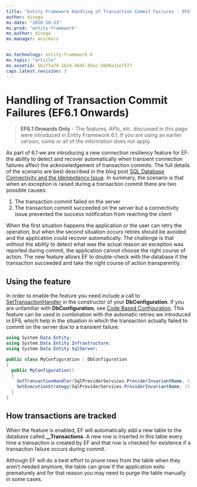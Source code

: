 ```yaml
---
title: "Entity Framework Handling of Transaction Commit Failures - EF6"
author: divega
ms.date: "2016-10-23"
ms.prod: "entity-framework"
ms.author: divega
ms.manager: avickers


ms.technology: entity-framework-6
ms.topic: "article"
ms.assetid: 5b1f7a7d-1b24-4645-95ec-5608a31ef577
caps.latest.revision: 3
---
```

# Handling of Transaction Commit Failures (EF6.1 Onwards)
> **EF6.1 Onwards Only** - The features, APIs, etc. discussed in this page were introduced in Entity Framework 6.1. If you are using an earlier version, some or all of the information does not apply.  

As part of 6.1 we are introducing a new connection resiliency feature for EF: the ability to detect and recover automatically when transient connection failures affect the acknowledgement of transaction commits. The full details of the scenario are best described in the blog post [SQL Database Connectivity and the Idempotency Issue](http://blogs.msdn.com/b/adonet/archive/2013/03/11/sql-database-connectivity-and-the-idempotency-issue.aspx).  In summary, the scenario is that when an exception is raised during a transaction commit there are two possible causes:  

1. The transaction commit failed on the server
2. The transaction commit succeeded on the server but a connectivity issue prevented the success notification from reaching the client  

When the first situation happens the application or the user can retry the operation, but when the second situation occurs retries should be avoided and the application could recover automatically. The challenge is that without the ability to detect what was the actual reason an exception was reported during commit, the application cannot choose the right course of action. The new feature allows EF to double-check with the database if the transaction succeeded and take the right course of action transparently.  

## Using the feature  

In order to enable the feature you need include a call to [SetTransactionHandler](https://msdn.microsoft.com/library/system.data.entity.dbconfiguration.setdefaulttransactionhandler.aspx) in the constructor of your **DbConfiguration**. If you are unfamiliar with **DbConfiguration**, see [Code Based Configuration](~/ef6/advanced/configuration/entity-framework-code-based-configuration-ef6-onwards.md). This feature can be used in combination with the automatic retries we introduced in EF6, which help in the situation in which the transaction actually failed to commit on the server due to a transient failure:  

``` csharp
using System.Data.Entity;
using System.Data.Entity.Infrastructure;
using System.Data.Entity.SqlServer;

public class MyConfiguration : DbConfiguration  
{
  public MyConfiguration()  
  {  
    SetTransactionHandler(SqlProviderServices.ProviderInvariantName, () => new CommitFailureHandler());  
    SetExecutionStrategy(SqlProviderServices.ProviderInvariantName, () => new SqlAzureExecutionStrategy());  
  }  
}
```  

## How transactions are tracked  

When the feature is enabled, EF will automatically add a new table to the database called **__Transactions**. A new row is inserted in this table every time a transaction is created by EF and that row is checked for existence if a transaction failure occurs during commit.  

Although EF will do a best effort to prune rows from the table when they aren’t needed anymore, the table can grow if the application exits prematurely and for that reason you may need to purge the table manually in some cases.  
